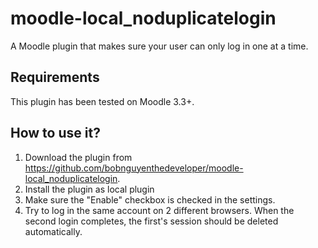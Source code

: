 moodle-local_noduplicatelogin
=======================
A Moodle plugin that makes sure your user can only log in one at a time.

Requirements
------------
This plugin has been tested on Moodle 3.3+.

How to use it?
-----------
1. Download the plugin from https://github.com/bobnguyenthedeveloper/moodle-local_noduplicatelogin.
2. Install the plugin as local plugin
3. Make sure the "Enable" checkbox is checked in the settings.
4. Try to log in the same account on 2 different browsers. When the second login completes, the first's session should be deleted automatically.

